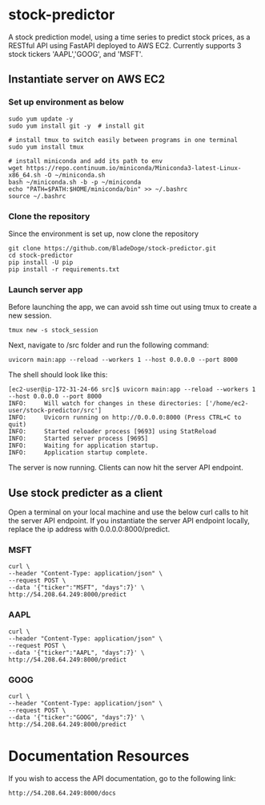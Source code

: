 # stock-predictor
A stock prediction model, using a time series to predict stock prices, as a RESTful API using FastAPI deployed to AWS EC2.
Currently supports 3 stock tickers 'AAPL','GOOG', and 'MSFT'.

## Instantiate server on AWS EC2
### Set up environment as below

```
sudo yum update -y 
sudo yum install git -y  # install git

# install tmux to switch easily between programs in one terminal
sudo yum install tmux

# install miniconda and add its path to env
wget https://repo.continuum.io/miniconda/Miniconda3-latest-Linux-x86_64.sh -O ~/miniconda.sh
bash ~/miniconda.sh -b -p ~/miniconda
echo "PATH=$PATH:$HOME/miniconda/bin" >> ~/.bashrc
source ~/.bashrc
```
### Clone the repository
Since the environment is set up, now clone the repository

```
git clone https://github.com/BladeDoge/stock-predictor.git
cd stock-predictor
pip install -U pip
pip install -r requirements.txt
```

### Launch server app
Before launching the app, we can avoid ssh time out using tmux to create a new session.

```
tmux new -s stock_session
```

Next, navigate to /src folder and run the following command:

``` 
uvicorn main:app --reload --workers 1 --host 0.0.0.0 --port 8000
```
The shell should look like this:

```
[ec2-user@ip-172-31-24-66 src]$ uvicorn main:app --reload --workers 1 --host 0.0.0.0 --port 8000                                                  
INFO:     Will watch for changes in these directories: ['/home/ec2-user/stock-predictor/src']
INFO:     Uvicorn running on http://0.0.0.0:8000 (Press CTRL+C to quit)
INFO:     Started reloader process [9693] using StatReload
INFO:     Started server process [9695]
INFO:     Waiting for application startup.
INFO:     Application startup complete.
```

The server is now running. Clients can now hit the server API endpoint. 

## Use stock predicter as a client
Open a terminal on your local machine and use the below curl calls to hit the server API endpoint. If you instantiate the server API endpoint locally, replace the ip address with 0.0.0.0:8000/predict.

### MSFT

```
curl \
--header "Content-Type: application/json" \
--request POST \
--data '{"ticker":"MSFT", "days":7}' \
http://54.208.64.249:8000/predict
```

### AAPL

```
curl \
--header "Content-Type: application/json" \
--request POST \
--data '{"ticker":"AAPL", "days":7}' \
http://54.208.64.249:8000/predict
```

### GOOG

```
curl \
--header "Content-Type: application/json" \
--request POST \
--data '{"ticker":"GOOG", "days":7}' \
http://54.208.64.249:8000/predict
```
# Documentation Resources
If you wish to access the API documentation, go to the following link:

```
http://54.208.64.249:8000/docs
```

